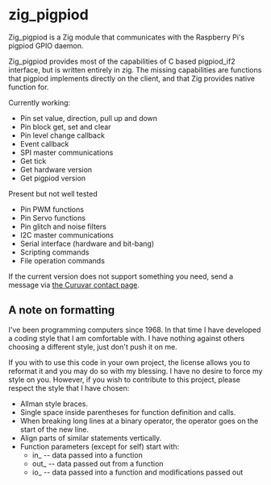 # zig_pigpiod

Zig_pigpiod is a Zig module that communicates with the Raspberry Pi's pigpiod
GPIO daemon.

Zig_pigpiod provides most of the capabilities of C based pigpiod_if2
interface, but is written entirely in zig.  The missing capabilities are
functions that pigpiod implements directly on the client, and that Zig
provides native function for.

Currently working:

- Pin set value, direction, pull up and down
- Pin block get, set and clear
- Pin level change callback
- Event callback
- SPI master communications
- Get tick
- Get hardware version
- Get pigpiod version

Present but not well tested

- Pin PWM functions
- Pin Servo functions
- Pin glitch and noise filters
- I2C master communications
- Serial interface (hardware and bit-bang)
- Scripting commands
- File operation commands

If the current version does not support something you need, send a message via
[the Curuvar contact page](https://curuvar.com/contact?to=support).


## A note on formatting

I've been programming computers since 1968.  In that time I have developed
a coding style that I am comfortable with.  I have nothing against others
choosing a different style, just don't push it on me.

If you with to use this code in your own project, the license allows you to
reformat it and you may do so with my blessing.  I have no desire to force
my style on you.  However, if you wish to contribute to this project, please
respect the style that I have chosen:

- Allman style braces.
- Single space inside parentheses for function definition and calls.
- When breaking long lines at a binary operator, the operator goes on
  the start of the new line.
- Align parts of similar statements vertically.
- Function parameters (except for self) start with:
  - in_  -- data passed into a function
  - out_ -- data passed out from a function
  - io_  -- data passed into a function and modifications passed out

